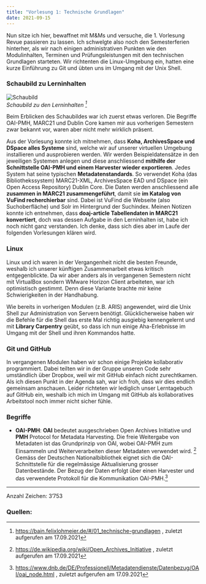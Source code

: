 ```yaml
---
title: "Vorlesung 1: Technische Grundlagen"
date: 2021-09-15
---
```


Nun sitze ich hier, bewaffnet mit M&Ms und versuche, die 1. Vorlesung Revue passieren zu lassen. Ich schwelgte also noch den Semesterferien hinterher, als wir nach einigen administrativen Punkten wie den Modulinhalten, Terminen und Prüfungsleistungen mit den technischen Grundlagen starteten. Wir richtenten die Linux-Umgebung ein, hatten eine kurze Einführung zu Git und übten uns im Umgang mit der Unix Shell.

### Schaubild zu Lerninhalten
![Schaubild](https://i.ibb.co/YbzsFQC/01-Schaubild.png)<br>
<i>Schaubild zu den Lerninhalten [^1]</i>

Beim Erblicken des Schaubildes war ich zuerst etwas verloren. Die Begriffe OAI-PMH, MARC21 und Dublin Core kamen mir aus vorherigen Semestern zwar bekannt vor, waren aber nicht mehr wirklich präsent.

Aus der Vorlesung konnte ich mitnehmen, dass **Koha, ArchivesSpace und DSpace alles Systeme** sind, welche wir auf unserer virtuellen Umgebung installieren und ausprobieren werden. Wir werden Beispieldatensätze in den jeweiligen Systemen anlegen und diese anschliessend **mithilfe der Schnittstelle OAI-PMH und einem Harvester wieder exportieren**. Jedes System hat seine typischen **Metadatenstandards**. So verwendet Koha (das Bibliothekssystem) MARC21-XML, ArchivesSpace EAD und DSpace (ein Open Access Repository) Dublin Core. Die Daten werden anschliessend alle **zusammen in MARC21 zusammengeführt**, damit sie **im Katalog von VuFind recherchierbar** sind. Dabei ist VuFind die Webseite (also Suchoberfläche) und Solr im Hintergrund der Suchindex. Meinen Notizen konnte ich entnehmen, dass **doaj-article Tabellendaten in MARC21 konvertiert**, doch was dessen Aufgabe in den Lerninhalten ist, habe ich noch nicht ganz verstanden. Ich denke, dass sich dies aber im Laufe der folgenden Vorlesungen klären wird.

### Linux
Linux und ich waren in der Vergangenheit nicht die besten Freunde, weshalb ich unserer künftigen Zusammenarbeit etwas kritisch entgegenblickte. Da wir aber anders als in vergangenen Semestern nicht mit VirtualBox sondern WMware Horizon Client arbeiteten, war ich optimistisch gestimmt. Denn diese Variante brachte mir keine Schwierigkeiten in der Handhabung. 

Wie bereits in vorherigen Modulen (z.B. ARIS) angewendet, wird die Unix Shell zur Administration von Servern benötigt. Glücklicherweise haben wir die Befehle für die Shell das erste Mal richtig ausgiebig kennengelernt und mit **Library Carpentry** geübt, so dass ich nun einige Aha-Erlebnisse im Umgang mit der Shell und ihren Kommandos hatte.

### Git und GitHub
In vergangenen Modulen haben wir schon einige Projekte kollaborativ programmiert. Dabei teilten wir in der Gruppe unseren Code sehr umständlich über Dropbox, weil wir mit GitHub einfach nicht zurechtkamen. Als ich diesen Punkt in der Agenda sah, war ich froh, dass wir dies endlich gemeinsam anschauen.
Leider richteten wir lediglich unser Lerntagebuch auf GitHub ein, weshalb ich mich im Umgang mit GitHub als kollaboratives Arbeitstool noch immer nicht sicher fühle.

### Begriffe
* **OAI-PMH**: **OAI** bedeutet ausgeschrieben Open Archives Initiative und **PMH** Protocol for Metadata Harvesting. Die freie Weitergabe von Metadaten ist das Grundprinzip von OAI, wobei OAI-PMH zum Einsammeln und Weiterverarbeiten dieser Metadaten verwendet wird. [^2]
Gemäss der Deutschen Nationalbibliothek eignet sich die OAI-Schnittstelle für die regelmässige Aktualisierung grosser Datenbestände. Der Bezug der Daten erfolgt über einen Harvester und das verwendete Protokoll für die Kommunikation OAI-PMH.[^3]

---
Anzahl Zeichen: 3’753

### Quellen:
[^1]: <https://bain.felixlohmeier.de/#/01_technische-grundlagen> , zuletzt aufgerufen am 17.09.2021
[^2]: <https://de.wikipedia.org/wiki/Open_Archives_Initiative> , zuletzt aufgerufen am 17.09.2021
[^3]: <https://www.dnb.de/DE/Professionell/Metadatendienste/Datenbezug/OAI/oai_node.html> , zuletzt aufgerufen am 17.09.2021
